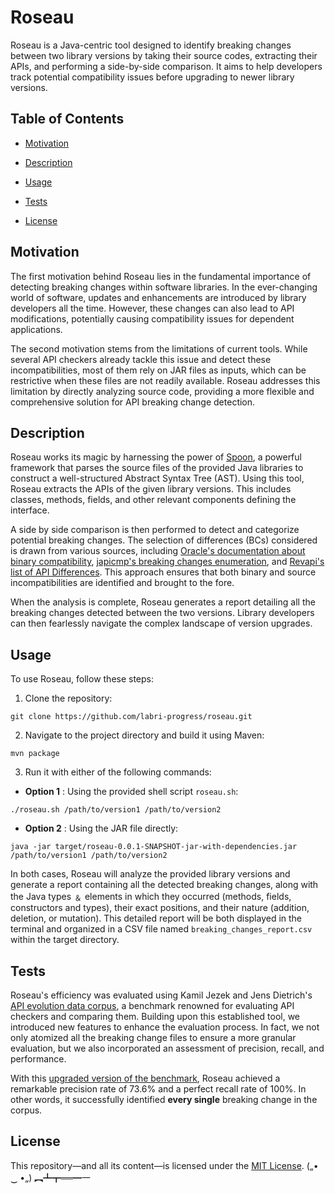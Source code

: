 # Roseau


Roseau is a Java-centric tool designed to identify breaking changes between two 
library versions by taking their source codes, extracting their APIs, 
and performing a side-by-side comparison. It aims to help developers 
track potential compatibility issues before upgrading to newer library versions.

## Table of Contents
- [Motivation](#motivation)
- [Description](#description)
- [Usage](#usage)
- [Tests](#tests)

- [License](#license)


## Motivation

The first motivation behind Roseau lies in the fundamental importance of 
detecting breaking changes within software libraries.
In the ever-changing world of software, updates and  enhancements are 
introduced by library developers all the time.
However, these changes can also lead to API modifications,
potentially causing compatibility issues for dependent applications.

The second motivation stems from the limitations of current tools. While
several API checkers already tackle this issue and detect these 
incompatibilities, most of them rely on JAR files as inputs, 
which can be restrictive when these files are not readily available.
Roseau addresses this limitation by directly analyzing source code, 
providing a more flexible and comprehensive solution for API breaking 
change detection.







## Description

Roseau works its magic by harnessing the power of [Spoon](https://spoon.gforge.inria.fr/),
a powerful framework that parses
the source files of the provided Java libraries to construct a well-structured Abstract 
Syntax Tree (AST). Using this tool, Roseau extracts the APIs of the given  library
versions. This includes classes, methods, fields, and other relevant components 
defining the interface.

A side by side comparison is then performed to detect and categorize potential breaking changes. 
The selection of differences (BCs) considered is drawn from various sources, including [Oracle's documentation about binary compatibility](https://docs.oracle.com/javase/specs/jls/se7/html/jls-13.html#jls-13.4.4),
[japicmp's breaking changes enumeration](https://github.com/siom79/japicmp/blob/68425b08dd7835a4e9c0e64c6f6eaf3bd7281069/japicmp/src/main/java/japicmp/model/JApiCompatibilityChange.java), 
and [Revapi's list of API Differences](https://revapi.org/revapi-java/0.28.1/differences.html).
This approach ensures that both binary and source incompatibilities are identified and brought to the fore.

When the analysis is complete, Roseau generates a report detailing all the 
breaking changes detected between the two versions. Library developers can then fearlessly 
navigate the complex landscape of version upgrades.


## Usage

To use Roseau, follow these steps:

1. Clone the repository:

```
git clone https://github.com/labri-progress/roseau.git
```
2. Navigate to the project directory and build it using Maven:
```
mvn package
```
3. Run it with either of the following commands:
- **Option 1** : Using the provided shell script `roseau.sh`:
```
./roseau.sh /path/to/version1 /path/to/version2
```
- **Option 2** : Using the JAR file directly:
```
java -jar target/roseau-0.0.1-SNAPSHOT-jar-with-dependencies.jar /path/to/version1 /path/to/version2
```

In both cases, Roseau will analyze the provided library versions and generate a report 
containing all the detected breaking changes, along with the Java types ﹠ elements in which they occurred (methods, fields, 
constructors and types), their exact positions, and their nature (addition, deletion,
or mutation). This detailed report will be both displayed in the terminal and organized in a CSV file named
`breaking_changes_report.csv` within the target directory.



## Tests
Roseau's efficiency was evaluated using Kamil Jezek and Jens Dietrich's [API evolution data corpus](https://github.com/kjezek/api-evolution-data-corpus), a benchmark 
renowned for evaluating API checkers and comparing them. Building upon this established tool,
we introduced new features to enhance the evaluation process. In fact, we not only atomized all the breaking change
files to ensure a more granular evaluation, but we also incorporated an assessment of precision, recall, 
and performance.

With this [upgraded version of the benchmark](), Roseau achieved a remarkable precision rate of 73.6% and a perfect recall rate of 100%. 
In other words, it successfully identified **every single** breaking change in the corpus.

## License
This repository—and all its content—is licensed under the [MIT License](https://choosealicense.com/licenses/mit/).  („• ‿ •„) ︻┻┳══━一  






